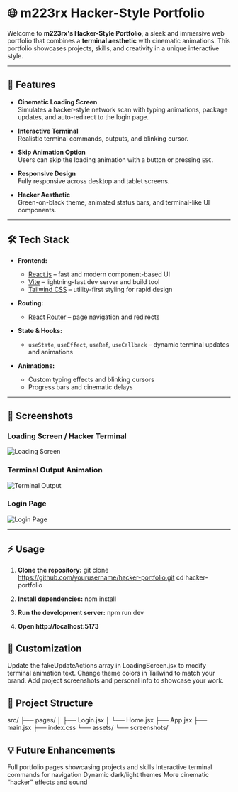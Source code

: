 # 🌐 m223rx Hacker-Style Portfolio

Welcome to **m223rx's Hacker-Style Portfolio**, a sleek and immersive web portfolio that combines a **terminal aesthetic** with cinematic animations. This portfolio showcases projects, skills, and creativity in a unique interactive style.

---

## 🚀 Features

- **Cinematic Loading Screen**  
  Simulates a hacker-style network scan with typing animations, package updates, and auto-redirect to the login page.

- **Interactive Terminal**  
  Realistic terminal commands, outputs, and blinking cursor.

- **Skip Animation Option**  
  Users can skip the loading animation with a button or pressing `ESC`.

- **Responsive Design**  
  Fully responsive across desktop and tablet screens.

- **Hacker Aesthetic**  
  Green-on-black theme, animated status bars, and terminal-like UI components.

---

## 🛠 Tech Stack

- **Frontend:**

  - [React.js](https://reactjs.org/) – fast and modern component-based UI
  - [Vite](https://vitejs.dev/) – lightning-fast dev server and build tool
  - [Tailwind CSS](https://tailwindcss.com/) – utility-first styling for rapid design

- **Routing:**

  - [React Router](https://reactrouter.com/) – page navigation and redirects

- **State & Hooks:**

  - `useState`, `useEffect`, `useRef`, `useCallback` – dynamic terminal updates and animations

- **Animations:**
  - Custom typing effects and blinking cursors
  - Progress bars and cinematic delays

---

## 📸 Screenshots

### Loading Screen / Hacker Terminal

![Loading Screen](./screenshots/loading.png)

### Terminal Output Animation

![Terminal Output](./screenshots/terminal.png)

### Login Page

![Login Page](./screenshots/login.png)

---

## ⚡ Usage

1. **Clone the repository:**
   git clone https://github.com/yourusername/hacker-portfolio.git
   cd hacker-portfolio

2. **Install dependencies:**
   npm install

3. **Run the development server:**
   npm run dev

4. **Open http://localhost:5173**

## 🎨 Customization

Update the fakeUpdateActions array in LoadingScreen.jsx to modify terminal animation text.
Change theme colors in Tailwind to match your brand.
Add project screenshots and personal info to showcase your work.

## 📂 Project Structure

src/
├── pages/
│ ├── Login.jsx
│ └── Home.jsx
├── App.jsx
├── main.jsx
├── index.css
└── assets/
└── screenshots/

## 💡 Future Enhancements

Full portfolio pages showcasing projects and skills
Interactive terminal commands for navigation
Dynamic dark/light themes
More cinematic “hacker” effects and sound
